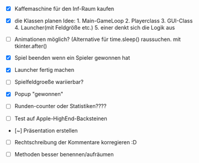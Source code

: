 - [x] Kaffemaschine für den Inf-Raum kaufen
- [x] die Klassen planen
      Idee: 1. Main-GameLoop
            2. Playerclass
            3. GUI-Class
            4. Launcher(mit Feldgröße etc.)
            5. einer denkt sich die Logik aus
      
      
- [ ] Animationen möglich? (Alternative für time.sleep() raussuchen. mit tkinter.after()

- [x] Spiel beenden wenn ein Spieler gewonnen hat

- [x] Launcher fertig machen

- [ ] Spielfeldgroeße wariierbar?

- [x] Popup "gewonnen"

- [ ] Runden-counter oder Statistiken????

- [ ] Test auf Apple-HighEnd-Backsteinen

- [~] Präsentation erstellen

- [ ] Rechtschreibung der Kommentare korregieren :D

- [ ] Methoden besser benennen/aufräumen
